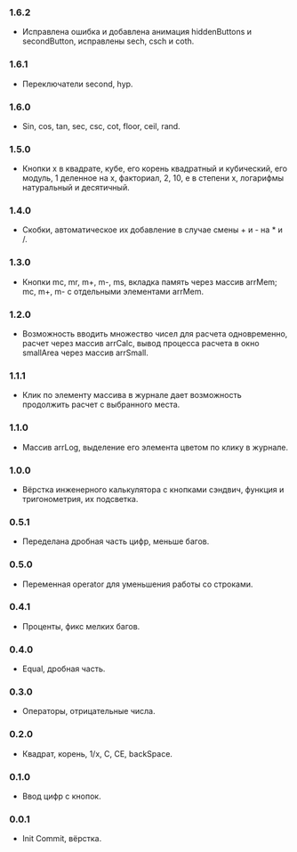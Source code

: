 ### 1.6.2

- Исправлена ошибка и добавлена анимация hiddenButtons и secondButton, исправлены sech, csch и coth.

### 1.6.1

- Переключатели second, hyp.

### 1.6.0

- Sin, cos, tan, sec, csc, cot, floor, ceil, rand.

### 1.5.0

- Кнопки x в квадрате, кубе, его корень квадратный и кубический, его модуль, 1 деленное на x, факториал, 2, 10, e в степени x, логарифмы натуральный и десятичный.

### 1.4.0

- Скобки, автоматическое их добавление в случае смены + и - на * и /.

### 1.3.0

- Кнопки mc, mr, m+, m-, ms, вкладка память через массив arrMem; mc, m+, m- с отдельными элементами arrMem.

### 1.2.0

- Возможность вводить множество чисел для расчета одновременно, расчет через массив arrCalc, вывод процесса расчета в окно smallArea через массив arrSmall.

### 1.1.1

- Клик по элементу массива в журнале дает возможность продолжить расчет с выбранного места.

### 1.1.0

- Массив arrLog, выделение его элемента цветом по клику в журнале.

### 1.0.0

- Вёрстка инженерного калькулятора с кнопками сэндвич, функция и 
тригонометрия, их подсветка.

### 0.5.1

- Переделана дробная часть цифр, меньше багов.

### 0.5.0 

- Переменная operator для уменьшения работы со строками.

### 0.4.1

- Проценты, фикс мелких багов.

### 0.4.0

- Equal, дробная часть.

### 0.3.0

- Операторы, отрицательные числа.

### 0.2.0

- Квадрат, корень, 1/x, C, CE, backSpace.

### 0.1.0

- Ввод цифр с кнопок.

### 0.0.1

- Init Commit, вёрстка.
